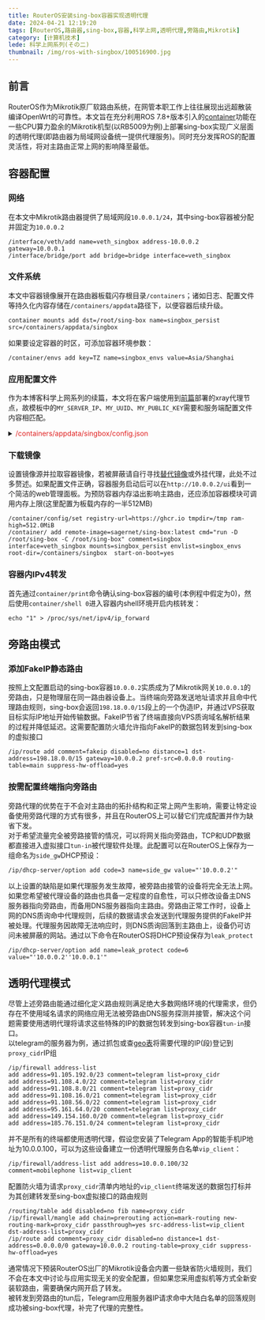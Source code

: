 ```yaml
---
title: RouterOS安装sing-box容器实现透明代理
date: 2024-04-21 12:19:20
tags: [RouterOS,路由器,sing-box,容器,科学上网,透明代理,旁路由,Mikrotik]
category: [计算机技术]
lede: 科学上网系列(その二)
thumbnail: /img/ros-with-singbox/100516900.jpg
---
```

## 前言  
RouterOS作为Mikrotik原厂软路由系统，在网管本职工作上往往展现出远超散装编译OpenWrt的可靠性。本文旨在充分利用ROS 7.8+版本引入的[container](https://help.mikrotik.com/docs/display/ROS/Container)功能在一些CPU算力盈余的Mikrotik机型(以RB5009为例)上部署sing-box实现广义层面的透明代理(即路由器为局域网设备统一提供代理服务)。同时充分发挥ROS的配置灵活性，将对主路由正常上网的影响降至最低。  

## 容器配置
### 网络  
在本文中Mikrotik路由器提供了局域网段`10.0.0.1/24`，其中sing-box容器被分配并固定为`10.0.0.2`  
```shell
/interface/veth/add name=veth_singbox address-10.0.0.2 gateway=10.0.0.1
/interface/bridge/port add bridge=bridge interface=veth_singbox
```

### 文件系统
本文中容器镜像展开在路由器板载闪存根目录`/containers`；诸如日志、配置文件等持久化内容存储在`/containers/appdata`路径下，以便容器后续升级。  
```shell
container mounts add dst=/root/sing-box name=singbox_persist src=/containers/appdata/singbox
```

如果要设定容器的时区，可添加容器环境参数：  
```shell
/container/envs add key=TZ name=singbox_envs value=Asia/Shanghai
```

### 应用配置文件
作为本博客科学上网系列的续篇，本文将在客户端使用到[前篇](https://di-gigen.github.io/2024/11/21/caddy-sni-with-reality/)部署的xray代理节点，故模板中的`MY_SERVER_IP`、`MY_UUID`、`MY_PUBLIC_KEY`需要和服务端配置文件内容相匹配。  
<details>
<summary><font color="#E02222">/containers/appdata/singbox/config.json</font></summary>

```json
{
    "experimental": {
        "cache_file": {
            "enabled": true,
            "path": "cache.db",
            "store_fakeip": true
        },
        "clash_api": {
            "external_ui": "ui",
            "external_controller": "0.0.0.0:80",
            "external_ui_download_detour": "Proxy",
            "default_mode": "rule"
        }
    },
    "log": {
        "disabled": false,
        "level": "error",
        "timestamp": true
    },
    "dns": {
        "servers": [
            {
                "tag": "remote-dns",
                "address": "https://one.one.one.one/dns-query",
                "address_resolver": "resolver-dns",
                "detour": "Proxy"
            },
            {
                "tag": "resolver-dns",
                "address": "local",  //使用运营商分配DNS提高国内解析速度
                "detour": "direct"
            },
            {
                "tag": "fakeip-dns",
                "address": "fakeip"
            },
            {
                "tag": "block-dns",
                "address": "rcode://success"
            }
        ],
        "rules": [
            {
                //解析节点域名
                "outbound": "any",
                "server": "resolver-dns"
            },
            {
                //DNS去广告(类adguard)
                "rule_set": ["geosite-category-ads-all"],
                "server": "block-dns"
            },
            {
                "type": "logical",
                "mode": "or",
                "rules": [
                    {"domain_suffix": ["msftconnecttest.com"]},  //修复FakeIP模式下Windows联网状态显示异常
                    {"rule_set": ["geosite-cn"]}
                ],
                "server": "resolver-dns"
            },
            {
                "query_type": ["A"],
                "rewrite_ttl": 1,
                "server": "fakeip-dns"
            }
        ],
        "final": "remote-dns",
        "strategy": "ipv4_only",
        "client_subnet": "NEIGHBOUR_IP",  //填入一个属地IP，让DNS就近解析接入点
        "fakeip": {
            "enabled": true,
            "inet4_range": "198.18.0.0/15"
        }
    },
    "inbounds": [
        {
            "tag": "tun-in",
            "type": "tun",
            "address": ["172.19.0.1/30"],
            "stack": "gvisor",  //用户协议栈效率更高
            "auto_route": true,
            "sniff": true,  //嗅探协议类型和域名
            "sniff_override_destination": true  //目标IP覆写为域名，在服务端进行DNS解析
        },
        {
            "tag": "dns-in",
            "type": "direct",
            "listen": "::",
            "listen_port": 53,
            "sniff": true
        }
    ],
    "outbounds": [
        {
            "tag": "Proxy",
            "outbounds": ["auto","VPS节点01","VPS节点02","direct"],
            "default": "auto",
            "type": "selector",
            "interrupt_exist_connections": true
        },
        {
            "tag": "direct",
            "type": "direct"
        },
        {
            "tag": "dns-out",
            "type": "dns"
        },
        {
            "tag": "block",
            "type": "block"
        },
        {
            //节点优选(5分钟频度检测比较延迟)
            "tag": "auto",
            "type": "urltest",
            "url": "https://www.gstatic.com/generate_204",
            "interval": "5m",
            "interrupt_exist_connections": true,
            "outbounds": ["VPS节点01","VPS节点02"]
        },
        {
            //vless+vision+reality协议组合
            "tag": "VPS节点01",
            "type": "vless",
            "server": "MY_SERVER_IP",
            "server_port": 443,
            "uuid": "MY_UUID",
            "flow": "xtls-rprx-vision",
            "tls": {
              "enabled": true,
                "server_name": "itunes.apple.com",
                "utls": {
                    "enabled": true,
                    "fingerprint": "chrome"
                },
                "reality": {
                    "enabled": true,
                    "public_key": "MY_PUBLIC_KEY"
                }
            }
        },
        {
            "tag": "VPS节点02",
            //...
        }
    ],
    "route": {
        "rule_set": [
            {
                "tag": "geoip-cn",
                "type": "remote",
                "format": "binary",
                "download_detour": "direct",
                "update_interval": "1d",
                "url": "https://testingcf.jsdelivr.net/gh/MetaCubeX/meta-rules-dat@sing/geo/geoip/cn.srs"
            },
            {
                "tag": "geosite-cn",
                "type": "remote",
                "format": "binary",
                "download_detour": "direct",
                "update_interval": "1d",
                "url": "https://testingcf.jsdelivr.net/gh/MetaCubeX/meta-rules-dat@sing/geo/geosite/cn.srs"
            },
            {
                "type": "remote",
                "format": "binary",
                "download_detour": "direct",
                "tag": "geosite-category-ads-all",
                "update_interval": "1d",
                "url": "https://testingcf.jsdelivr.net/gh/MetaCubeX/meta-rules-dat@sing/geo/geosite/category-ads-all.srs"
            }
        ],
        "rules": [
            {
                "type": "logical",
                "mode": "or",
                "rules": [{"inbound": "dns-in"},{"protocol": "dns"}],
                "outbound": "dns-out"
            },
            {
                "type": "logical",
                "mode": "or",
                "rules": [{"rule_set": ["geosite-category-ads-all"]}],
                "outbound": "block"
            },
            {
                //访问局域网地址、BT下载、访问中国大陆地址走直连
                "type": "logical",
                "mode": "or",
                "rules": [{"ip_is_private": true},{"protocol": ["bittorrent"]},{"rule_set": ["geoip-cn","geosite-cn",]}],
                "outbound": "direct"
            }
        ],
        "auto_detect_interface": true,
        "final": "Proxy"
    }
}
```
</details>

### 下载镜像   
设置镜像源并拉取容器镜像，若被屏蔽请自行寻找[替代镜像](https://ghcr.nju.edu.cn)或外挂代理，此处不过多赘述。如果配置文件正确，容器服务启动后可以在`http://10.0.0.2/ui`看到一个简洁的web管理面板。为预防容器内存溢出影响主路由，还应添加容器模块可调用内存上限(这里配置为板载内存的一半512MB)  
```shell
/container/config/set registry-url=https://ghcr.io tmpdir=/tmp ram-high=512.0MiB
/container/ add remote-image=sagernet/sing-box:latest cmd="run -D /root/sing-box -C /root/sing-box" comment=singbox interface=veth_singbox mounts=singbox_persist envlist=singbox_envs root-dir=/containers/singbox  start-on-boot=yes
```

### 容器内IPv4转发
首先通过`container/print`命令确认sing-box容器的编号(本例程中假定为0)，然后使用`container/shell 0`进入容器内shell环境开启内核转发：  
```shell
echo "1" > /proc/sys/net/ipv4/ip_forward
```

## 旁路由模式
### 添加FakeIP静态路由
按照上文配置启动的sing-box容器`10.0.0.2`实质成为了Mikrotik网关`10.0.0.1`的旁路由，只是物理层在同一路由器设备上。当终端向旁路发送地址请求并且命中代理路由规则，sing-box会返回`198.18.0.0/15`段上的一个伪造IP，并通过VPS获取目标实际IP地址开始传输数据。FakeIP节省了终端直接向VPS质询域名解析结果的过程并降低延迟。这需要配置防火墙允许指向FakeIP的数据包转发到sing-box的虚拟接口  
```shell
/ip/route add comment=fakeip disabled=no distance=1 dst-address=198.18.0.0/15 gateway=10.0.0.2 pref-src=0.0.0.0 routing-table=main suppress-hw-offload=yes
```

### 按需配置终端指向旁路由
旁路代理的优势在于不会对主路由的拓扑结构和正常上网产生影响，需要让特定设备使用旁路代理的方式有很多，并且在RouterOS上可以替它们完成配置并作为缺省下发。  
对于希望流量完全被旁路接管的情况，可以将网关指向旁路由，TCP和UDP数据都直接进入虚拟接口`tun-in`被代理软件处理。此配置可以在RouterOS上保存为一组命名为`side_gw`DHCP预设：  
```shell
/ip/dhcp-server/option add code=3 name=side_gw value="'10.0.0.2'"
```

以上设置的缺陷是如果代理服务发生故障，被旁路由接管的设备将完全无法上网。如果您希望被代理设备的路由也具备一定程度的自愈性，可以只修改设备主DNS服务器指向旁路由，而备用DNS服务器指向主路由。旁路由正常工作时，设备上网的DNS质询命中代理规则，后续的数据请求会发送到代理服务提供的FakeIP并被处理。代理服务因故障无法响应时，则DNS质询回落到主路由上，设备仍可访问未被屏蔽的网站。通过以下命令在RouterOS将DHCP预设保存为`leak_protect`  
```shell
/ip/dhcp-server/option add name=leak_protect code=6 value="'10.0.0.2''10.0.0.1'"
```

## 透明代理模式
尽管上述旁路由能通过细化定义路由规则满足绝大多数网络环境的代理需求，但仍存在不使用域名请求的网络应用无法被旁路由DNS服务探测并接管，解决这个问题需要使用透明代理将请求这些特殊的IP的数据包转发到sing-box容器`tun-in`接口。  
以telegram的服务器为例，通过抓包或查[geo表](https://raw.githubusercontent.com/MetaCubeX/meta-rules-dat/refs/heads/sing/geo/geoip/telegram.json)将需要代理的IP(段)登记到`proxy_cidr`IP组  
```shell
/ip/firewall address-list
add address=91.105.192.0/23 comment=telegram list=proxy_cidr
add address=91.108.4.0/22 comment=telegram list=proxy_cidr
add address=91.108.8.0/21 comment=telegram list=proxy_cidr
add address=91.108.16.0/21 comment=telegram list=proxy_cidr
add address=91.108.56.0/22 comment=telegram list=proxy_cidr
add address=95.161.64.0/20 comment=telegram list=proxy_cidr
add address=149.154.160.0/20 comment=telegram list=proxy_cidr
add address=185.76.151.0/24 comment=telegram list=proxy_cidr
```

并不是所有的终端都使用透明代理，假设您安装了Telegram App的智能手机IP地址为10.0.0.100，可以为这些设备建立一份透明代理服务白名单`vip_client`：  
```shell
/ip/firewall/address-list add address=10.0.0.100/32 comment=mobilephone list=vip_client
```

配置防火墙为请求`proxy_cidr`清单内地址的`vip_client`终端发送的数据包打标并为其创建转发至sing-box虚拟接口的路由规则  
```shell
/routing/table add disabled=no fib name=proxy_cidr
/ip/firewall/mangle add chain=prerouting action=mark-routing new-routing-mark=proxy_cidr passthrough=yes src-address-list=vip_client dst-address-list=proxy_cidr
/ip/route add comment=proxy_cidr disabled=no distance=1 dst-address=0.0.0.0/0 gateway=10.0.0.2 routing-table=proxy_cidr suppress-hw-offload=yes
```
通常情况下预装RouterOS出厂的Mikrotik设备会内置一些缺省防火墙规则，我们不会在本文中讨论与应用实现无关的安全配置，但如果您采用虚拟机等方式全新安装软路由，需要确保内网开启了转发。  
被转发到旁路由的tun后，Telegram应用服务器IP请求命中大陆白名单的回落规则成功被sing-box代理，补完了代理的完整性。  
